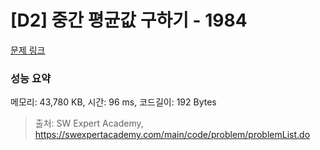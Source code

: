 # [D2] 중간 평균값 구하기 - 1984 

[문제 링크](https://swexpertacademy.com/main/code/problem/problemDetail.do?contestProbId=AV5Pw_-KAdcDFAUq) 

### 성능 요약

메모리: 43,780 KB, 시간: 96 ms, 코드길이: 192 Bytes



> 출처: SW Expert Academy, https://swexpertacademy.com/main/code/problem/problemList.do